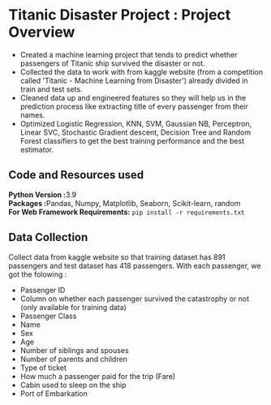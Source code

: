 # Titanic Disaster Project : Project Overview

* Created a machine learning project that tends to predict whether passengers of Titanic ship survived the disaster or not.
* Collected the data to work with from kaggle website (from a competition called 'Titanic - Machine Learning from Disaster') already divided in train and test sets.
* Cleaned data up and engineered features so they will help us in the prediction process like extracting title of every passenger from their names.
* Optimized Logistic Regression, KNN, SVM, Gaussian NB, Perceptron, Linear SVC, Stochastic Gradient descent, Decision Tree and Random Forest classifiers to get the best training performance and the best estimator.

## Code and Resources used

<b>Python Version :</b>3.9<br>
<b>Packages :</b>Pandas, Numpy, Matplotlib, Seaborn, Scikit-learn, random<br>
<b>For Web Framework Requirements:</b> <code>pip install -r requirements.txt</code>

## Data Collection

Collect data from kaggle website so that training dataset has 891 passengers and test dataset has 418 passengers. With each passenger, we got the folowing :
* Passenger ID
* Column on whether each passenger survived the catastrophy or not (only available for training data)
* Passenger Class
* Name
* Sex
* Age
* Number of siblings and spouses
* Number of parents and children
* Type of ticket
* How much a passenger paid for the trip (Fare)
* Cabin used to sleep on the ship
* Port of Embarkation
